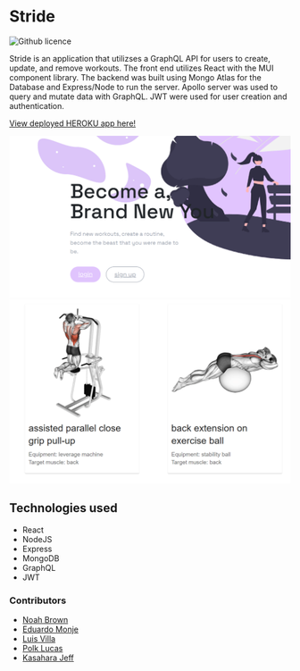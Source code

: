# Stride

![Github licence](http://img.shields.io/badge/license-MIT-blue.svg)

Stride is an application that utilizses a GraphQL API for users to create, update, and remove workouts. The front end utilizes React with the MUI component library. The backend was built using Mongo Atlas for the Database and Express/Node to run the server. Apollo server was used to query and mutate data with GraphQL. JWT were used for user creation and authentication.

[View deployed HEROKU app here!](https://stride-1.herokuapp.com/)

![](./client/src/imgs/screen1.PNG)
![](./client/src/imgs/screen2.PNG)

## Technologies used
- React
- NodeJS
- Express
- MongoDB
- GraphQL
- JWT


### Contributors
- [Noah Brown](https://github.com/Noahbrown26)
- [Eduardo Monje](https://github.com/Goldnboy26)
- [Luis Villa](https://github.com/luisvilla315)
- [Polk Lucas](https://github.com/ukn-tye)
- [Kasahara Jeff](https://github.com/CodeJeffK)
